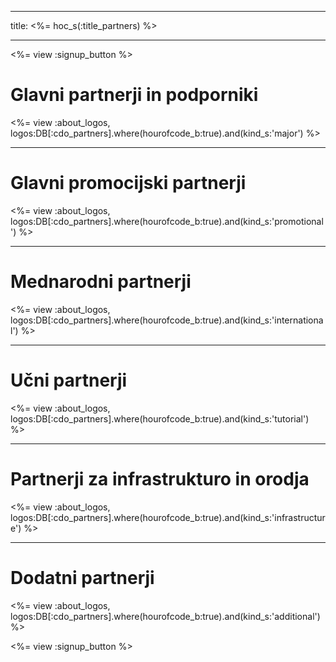 * * *

title: <%= hoc_s(:title_partners) %>

* * *

<%= view :signup_button %>

# Glavni partnerji in podporniki

<%= view :about_logos, logos:DB[:cdo_partners].where(hourofcode_b:true).and(kind_s:'major') %>

* * *

# Glavni promocijski partnerji

<%= view :about_logos, logos:DB[:cdo_partners].where(hourofcode_b:true).and(kind_s:'promotional') %>

* * *

# Mednarodni partnerji

<%= view :about_logos, logos:DB[:cdo_partners].where(hourofcode_b:true).and(kind_s:'international') %>

* * *

# Učni partnerji

<%= view :about_logos, logos:DB[:cdo_partners].where(hourofcode_b:true).and(kind_s:'tutorial') %>

* * *

# Partnerji za infrastrukturo in orodja

<%= view :about_logos, logos:DB[:cdo_partners].where(hourofcode_b:true).and(kind_s:'infrastructure') %>

* * *

# Dodatni partnerji

<%= view :about_logos, logos:DB[:cdo_partners].where(hourofcode_b:true).and(kind_s:'additional') %>

<%= view :signup_button %>